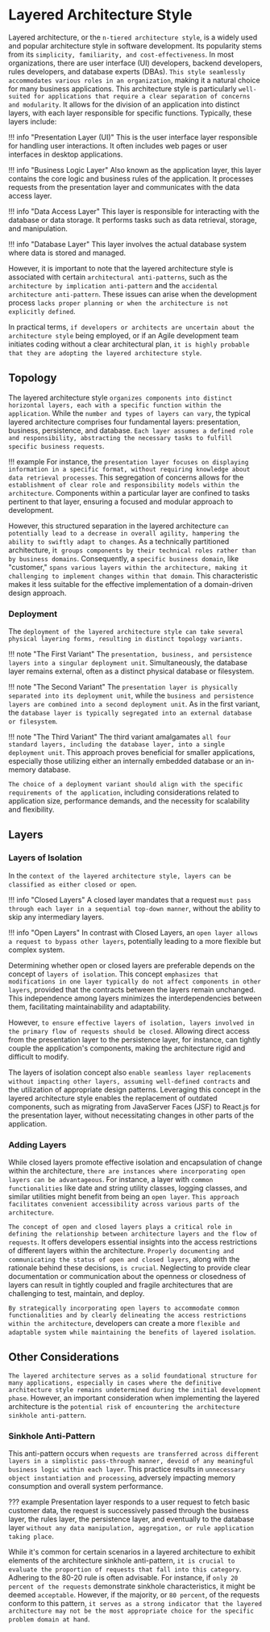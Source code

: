 # Layered Architecture Style

Layered architecture, or the `n-tiered architecture style`, is a widely used and popular architecture style in software development. Its popularity stems from its `simplicity, familiarity, and cost-effectiveness`. In most organizations, there are user interface (UI) developers, backend developers, rules developers, and database experts (DBAs). `This style seamlessly accommodates various roles in an organization`, making it a natural choice for many business applications. This architecture style is particularly `well-suited for applications that require a clear separation of concerns and modularity`. It allows for the division of an application into distinct layers, with each layer responsible for specific functions. Typically, these layers include:

!!! info "Presentation Layer (UI)"
    This is the user interface layer responsible for handling user interactions. It often includes web pages or user interfaces in desktop applications.

!!! info "Business Logic Layer"
    Also known as the application layer, this layer contains the core logic and business rules of the application. It processes requests from the presentation layer and communicates with the data access layer.

!!! info "Data Access Layer"
    This layer is responsible for interacting with the database or data storage. It performs tasks such as data retrieval, storage, and manipulation.

!!! info "Database Layer"
    This layer involves the actual database system where data is stored and managed.

However, it is important to note that the layered architecture style is associated with certain `architectural anti-patterns`, such as the `architecture by implication anti-pattern` and the `accidental architecture anti-pattern`. These issues can arise when the development process `lacks proper planning or when the architecture is not explicitly defined`.

In practical terms, `if developers or architects are uncertain about the architecture style` being employed, or if an Agile development team initiates coding without a clear architectural plan, `it is highly probable that they are adopting the layered architecture style`.

## Topology

The layered architecture style `organizes components into distinct horizontal layers, each with a specific function within the application`. While the `number and types of layers can vary`, the typical layered architecture comprises four fundamental layers: presentation, business, persistence, and database. `Each layer assumes a defined role and responsibility, abstracting the necessary tasks to fulfill specific business requests`.

!!! example
    For instance, the `presentation layer focuses on displaying information in a specific format, without requiring knowledge about data retrieval processes`. This segregation of concerns allows for the `establishment of clear role and responsibility models within the architecture`. Components within a particular layer are confined to tasks pertinent to that layer, ensuring a focused and modular approach to development.

However, this structured separation in the layered architecture `can potentially lead to a decrease in overall agility, hampering the ability to swiftly adapt to changes`. As a technically partitioned architecture, i`t groups components by their technical roles rather than by business domains`. Consequently, a `specific business domain`, like "customer," `spans various layers within the architecture, making it challenging to implement changes within that domain`. This characteristic makes it less suitable for the effective implementation of a domain-driven design approach.

### Deployment

The `deployment of the layered architecture style can take several physical layering forms, resulting in distinct topology variants.`

!!! note "The First Variant"
    The `presentation, business, and persistence layers into a singular deployment unit`. Simultaneously, the database layer remains external, often as a distinct physical database or filesystem.

!!! note "The Second Variant"
    The `presentation layer is physically separated into its deployment unit`, while the `business and persistence layers are combined into a second deployment unit`. As in the first variant, the `database layer is typically segregated into an external database or filesystem`.

!!! note "The Third Variant"
    The third variant amalgamates `all four standard layers, including the database layer, into a single deployment unit`. This approach proves beneficial for smaller applications, especially those utilizing either an internally embedded database or an in-memory database.

`The choice of a deployment variant should align with the specific requirements of the application`, including considerations related to application size, performance demands, and the necessity for scalability and flexibility.

## Layers

### Layers of Isolation

In the `context of the layered architecture style, layers can be classified as either closed or open`.

!!! info "Closed Layers"
    A closed layer mandates that a request `must pass through each layer in a sequential top-down manner`, without the ability to skip any intermediary layers.

!!! info "Open Layers"
    In contrast with Closed Layers, an `open layer allows a request to bypass other layers`, potentially leading to a more flexible but complex system.

Determining whether open or closed layers are preferable depends on the concept of `layers of isolation`. This concept `emphasizes that modifications in one layer typically do not affect components in other layers`, provided that the contracts between the layers remain unchanged. This independence among layers minimizes the interdependencies between them, facilitating maintainability and adaptability.

However, `to ensure effective layers of isolation, layers involved in the primary flow of requests should be closed`. Allowing direct access from the presentation layer to the persistence layer, for instance, can tightly couple the application's components, making the architecture rigid and difficult to modify.

The layers of isolation concept also `enable seamless layer replacements without impacting other layers, assuming well-defined contracts` and the utilization of appropriate design patterns. Leveraging this concept in the layered architecture style enables the replacement of outdated components, such as migrating from JavaServer Faces (JSF) to React.js for the presentation layer, without necessitating changes in other parts of the application.

### Adding Layers

While closed layers promote effective isolation and encapsulation of change within the architecture, `there are instances where incorporating open layers can be advantageous`. For instance, a layer with `common functionalities` like date and string utility classes, logging classes, and similar utilities might benefit from being an `open layer`. `This approach facilitates convenient accessibility across various parts of the architecture`.

`The concept of open and closed layers plays a critical role in defining the relationship between architecture layers and the flow of requests`. It offers developers essential insights into the access restrictions of different layers within the architecture. `Properly documenting and communicating the status of open and closed layers`, along with the rationale behind these decisions, `is crucial`. Neglecting to provide clear documentation or communication about the openness or closedness of layers can result in tightly coupled and fragile architectures that are challenging to test, maintain, and deploy.

`By strategically incorporating open layers to accommodate common functionalities and by clearly delineating the access restrictions within the architecture`, developers can create a more `flexible and adaptable system while maintaining the benefits of layered isolation`.

## Other Considerations

`The layered architecture serves as a solid foundational structure for many applications, especially in cases where the definitive architecture style remains undetermined during the initial development phase`. However, an important consideration when implementing the layered architecture is the `potential risk of encountering the architecture sinkhole anti-pattern`.

### Sinkhole Anti-Pattern

This anti-pattern occurs when `requests are transferred across different layers in a simplistic pass-through manner, devoid of any meaningful business logic within each layer`. This practice results in `unnecessary object instantiation and processing`, adversely impacting memory consumption and overall system performance.

??? example
    Presentation layer responds to a user request to fetch basic customer data, the request is successively passed through the business layer, the rules layer, the persistence layer, and eventually to the database layer `without any data manipulation, aggregation, or rule application taking place`.

While it's common for certain scenarios in a layered architecture to exhibit elements of the architecture sinkhole anti-pattern, `it is crucial to evaluate the proportion of requests that fall into this category`. Adhering to the 80-20 rule is often advisable. For instance, if `only 20 percent of the requests` demonstrate sinkhole characteristics, it might be deemed `acceptable`. However, if the majority, or `80 percent`, of the requests conform to this pattern, `it serves as a strong indicator that the layered architecture may not be the most appropriate choice for the specific problem domain at hand`.

